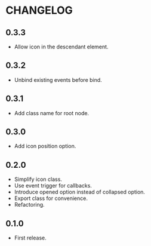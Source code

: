 # CHANGELOG

## 0.3.3

* Allow icon in the descendant element.

## 0.3.2

* Unbind existing events before bind.

## 0.3.1

* Add class name for root node.

## 0.3.0

* Add icon position option.

## 0.2.0

* Simplify icon class.
* Use event trigger for callbacks.
* Introduce opened option instead of collapsed option.
* Export class for convenience.
* Refactoring.

## 0.1.0

* First release.

